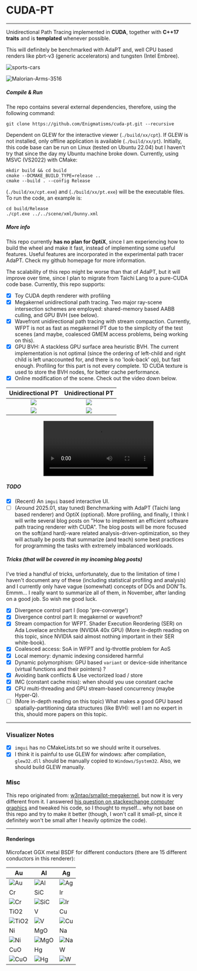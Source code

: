 # CUDA-PT
---

Unidirectional Path Tracing implemented in **CUDA**, together with **C++17 traits** and is **templated** whenever possible.

This will definitely be benchmarked with AdaPT and, well CPU based renders like pbrt-v3 (generic accelerators) and tungsten (Intel Embree).


![sports-cars](./assets/cars.jpg)

![Malorian-Arms-3516](./assets/Malorian-Arms-3516.jpg)


##### Compile & Run

The repo contains several external dependencies, therefore, using the following command:
```
git clone https://github.com/Enigmatisms/cuda-pt.git --recursive
```

Dependent on GLEW for the interactive viewer (`./build/xx/cpt`). If GLEW is not installed, only offline application is available (`./build/xx/pt`). Initially, this code base can be run on Linux (tested on Ubuntu 22.04) but I haven't try that since the day my Ubuntu machine broke down. Currently, using MSVC (VS2022) with CMake:
```shell
mkdir build && cd build
cmake --DCMAKE_BUILD_TYPE=release ..
cmake --build . --config Release
```

(`./build/xx/cpt.exe`) and (`./build/xx/pt.exe`) will be the executable files. To run the code, an example is:

```
cd build/Release
./cpt.exe ../../scene/xml/bunny.xml
```

##### More info

This repo currently **has no plan for OptiX**, since I am experiencing how to build the wheel and make it fast, instead of implementing some useful features. Useful features are incorporated in the experimental path tracer AdaPT. Check my github homepage for more information.

The scalability of this repo might be worse than that of AdaPT, but it will improve over time, since I plan to migrate from Taichi Lang to a pure-CUDA code base. Currently, this repo supports:

- [x] Toy CUDA depth renderer with profiling
- [x] Megakernel unidirectional path tracing. Two major ray-scene intersection schemes are employed: shared-memory based AABB culling, and GPU BVH (see below).
- [x] Wavefront unidirectional path tracing with stream compaction. Currently, WFPT is not as fast as megakernel PT due to the simplicity of the test scenes (and maybe, coalesced GMEM access problems, being working on this).
- [x] GPU BVH: A stackless GPU surface area heuristic BVH. The current implementation is not optimal (since the ordering of left-child and right child is left unaccounted for, and there is no 'look-back' op), but fast enough. Profiling for this part is not every complete. 1D CUDA texture is used to store the BVH nodes, for better cache performance.
- [x] Online modification of the scene. Check out the video down below.

|Unidirectional PT|Unidirectional PT|
|:--:|:--:|
|![](assets/depth-render.png)|![](assets/whiskey.png)|
|![](assets/render-balls.png)|![](assets/render-bvh-50.png)|



<div align="center">
  <video src="https://github.com/user-attachments/assets/d805af5b-179a-4730-bebe-9307d0afd262"/>
</div>


##### TODO

- [x] (Recent) An `imgui` based interactive UI.
- [ ] (Around 2025.01, stay tuned) Benchmarking with AdaPT (Taichi lang based renderer) and OptiX (optional). More profiling, and finally, I think I will write several blog posts on "How to implement an efficient software path tracing renderer with CUDA". The blog posts will be more focused on the soft(and hard)-ware related analysis-driven-optimization, so they will actually be posts that summarize (and teach) some best practices for programming the tasks with extremely imbalanced workloads.

##### Tricks (that will be covered in my incoming blog posts)

I've tried a handful of tricks, unfortunately, due to the limitation of time I haven't document any of these (including statistical profiling and analysis) and I currently only have vague (somewhat) concepts of DOs and DON'Ts. Emmm... I really want to summarize all of them, in November, after landing on a good job. So wish me good luck.

- [x] Divergence control part I (loop 'pre-converge')
- [x] Divergence control part II: megakernel or wavefront? 
- [x] Stream compaction for WFPT. Shader Execution Reordering (SER) on Ada Lovelace architecture (NVIDIA 40x GPU) (More in-depth reading on this topic, since NVIDIA said almost nothing important in their SER white-book).
- [x] Coalesced access: SoA in WFPT and lg-throttle problem for AoS
- [x] Local memory: dynamic indexing considered harmful
- [x] Dynamic polymorphism: GPU based `variant` or device-side inheritance (virtual functions and their pointers) ?
- [x] Avoiding bank conflicts & Use vectorized load / store
- [x] IMC (constant cache miss): when should you use constant cache
- [x] CPU multi-threading and GPU stream-based concurrency (maybe Hyper-Q).
- [ ] (More in-depth reading on this topic) What makes a good GPU based spatially-partitioning data structures (like BVH): well I am no expert in this, should more papers on this topic.

---

### Visualizer Notes
- [x] `imgui` has no CMakeLists.txt so we should write it ourselves.
- [x] I think it is painful to use GLEW for windows: after compilation, `glew32.dll` should be manually copied to `Windows/System32`. Also, we should build GLEW manually.   

### Misc

This repo originated from: [w3ntao/smallpt-megakernel](https://github.com/w3ntao/smallpt-megakernel), but now it is very different from it. I answered [his question on stackexchange computer graphics](https://computergraphics.stackexchange.com/questions/14000/why-is-my-ray-tracer-not-accelerated-by-cuda/14003#14003) and tweaked his code, so I thought to myself... why not base on this repo and try to make it better (though, I won't call it small-pt, since it definitely won't be small after I heavily optimize the code).

---

#### Renderings

Microfacet GGX metal BSDF for different conductors (there are 15 different conductors in this renderer):

| Au                                | Al                               | Ag                              |
| --------------------------------- | -------------------------------- | ------------------------------- |
| ![Au](assets/microfacet/Au.png)   | ![Al](assets/microfacet/Al.png)  | ![Ag](assets/microfacet/Ag.png) |
| Cr                                | SiC                              | Ir                              |
| ![Cr](assets/microfacet/Cr.png)   | ![SiC](assets/microfacet/SiC.png) | ![Ir](assets/microfacet/Ir.png) |
| TiO2                              | V                                | Cu                              |
| ![TiO2](assets/microfacet/TiO2.png) | ![V](assets/microfacet/V.png)   | ![Cu](assets/microfacet/Cu.png) |
| Ni                                | MgO                              | Na                              |
| ![Ni](assets/microfacet/Ni.png)   | ![MgO](assets/microfacet/MgO.png) | ![Na](assets/microfacet/Na.png) |
| CuO                               | Hg                               | W                               |
| ![CuO](assets/microfacet/CuO.png)  | ![Hg](assets/microfacet/Hg.png)  | ![W](assets/microfacet/W.png)  |

